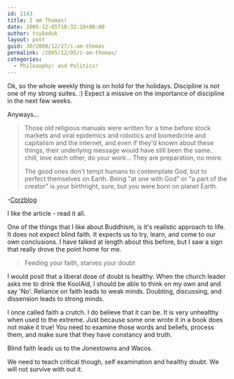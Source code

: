 ```yaml
---
id: 1143
title: I am Thomas!
date: 2005-12-05T10:32:10+00:00
author: tsykoduk
layout: post
guid: 30/2008/12/27/i-am-thomas
permalink: /2005/12/05/i-am-thomas/
categories:
  - Philosophy! and Politics!
---
```

Ok, so the whole weekly thing is on hold for the holidays. Discipline is not one of my strong suites. :) Expect a missive on the importance of discipline in the next few weeks.


Anyways...


<blockquote>Those old religious manuals were written for a time before stock markets and viral epidemics and robotics and biomedicine and capitalism and the internet, and even if they'd known about these things, their underlying message would have still been the same.. chill, love each other, do your work... They are preparation, no more.

The good ones don't tempt humans to contemplate God, but to perfect themselves on Earth. Being "at one with God" or "a part of the creator" is your birthright, sure, but you were born on planet Earth.</blockquote>


-<a href="http://corz.org/blog/index.php#%0A%09%09one%20word%2C%20maybe%20two..%0A">Corzblog</a>


I like the article - read it all.


One of the things that I like about Buddhism, is it's realistic approach to life. It does not expect blind faith. It expects us to try, learn, and come to our own conclusions. I have talked at length about this before, but I saw a sign that really drove the point home for me.


<blockquote>Feeding your faith,
starves your doubt
</blockquote>

I would posit that a liberal dose of doubt is healthy. When the church leader asks me to drink the KoolAid, I should be able to think on my own and and say 'No'. Reliance on faith leads to weak minds. Doubting, discussing, and dissension leads to strong minds.


I once called faith a crutch. I do believe that it can be. It is very unhealthy when used to the extreme. Just because some one wrote it in a book does not make it true! You need to examine those words and beliefs, process them, and make sure that they have constancy and truth.


Blind faith leads us to the Jonestowns and Wacos.


We need to teach critical though, self examination and healthy doubt. We will not survive with out it.